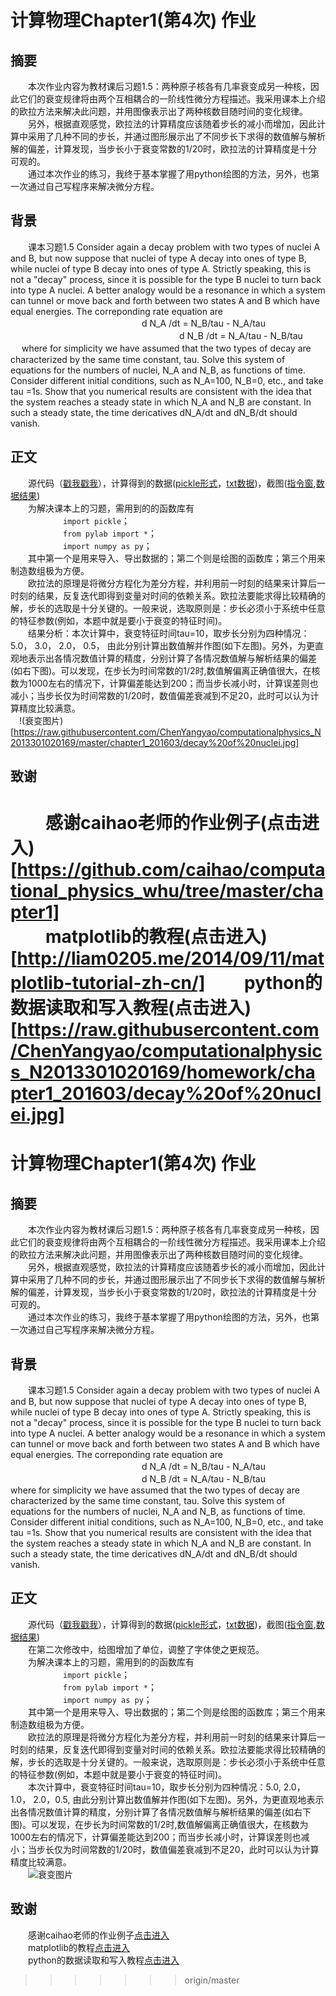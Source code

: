 # 计算物理Chapter1(第4次) 作业  
## 摘要  
　　本次作业内容为教材课后习题1.5：两种原子核各有几率衰变成另一种核，因此它们的衰变规律将由两个互相耦合的一阶线性微分方程描述。我采用课本上介绍的欧拉方法来解决此问题，并用图像表示出了两种核数目随时间的变化规律。  
　　另外，根据直观感觉，欧拉法的计算精度应该随着步长的减小而增加，因此计算中采用了几种不同的步长，并通过图形展示出了不同步长下求得的数值解与解析解的偏差，计算发现，当步长小于衰变常数的1/20时，欧拉法的计算精度是十分可观的。  
　　通过本次作业的练习，我终于基本掌握了用python绘图的方法，另外，也第一次通过自己写程序来解决微分方程。    
## 背景  
　　课本习题1.5 Consider again  a decay problem with two types of nuclei A and B, but now suppose that nuclei of type A decay into ones of type B, while nuclei of type B decay into ones of type A. Strictly speaking, this is not a "decay" process, since it is possible for the type B nuclei to turn back into type A nuclei. A better analogy would be a resonance in which a system can tunnel or move back and forth between two states A and B which have equal energies. The correponding rate equation are   
　　　　　　　　　　　　　　　d N_A /dt = N_B/tau - N_A/tau  　　
　　　　　　　　　　　　　　　　　d N_B /dt = N_A/tau - N_B/tau　    
　
where for simplicity we have assumed that the two types of decay are characterized by the same time constant, tau. Solve this system of equations for the numbers of nuclei, N_A and N_B, as functions of time. Consider different initial conditions, such as N_A=100, N_B=0, etc., and take tau =1s. Show that you numerical results are consistent with the idea that the system reaches a steady state in which N_A and N_B are constant. In such a steady state, the time dericatives dN_A/dt and dN_B/dt should vanish.  
 

## 正文  
　　源代码（[戳我戳我](https://github.com/ChenYangyao/computationalphysics_N2013301020169/blob/homework/chapter1_201603/chapter1_homework_20160327_1.py)），计算得到的数据([pickle形式](https://github.com/ChenYangyao/computationalphysics_N2013301020169/blob/master/chapter1_201603/nuclei_decay_two_type_txt.txt)，[txt数据](https://github.com/ChenYangyao/computationalphysics_N2013301020169/blob/master/chapter1_201603/nuclei_decay_two_type_txt.txt))，截图([指令窗](https://github.com/ChenYangyao/computationalphysics_N2013301020169/blob/master/chapter1_201603/ch1_2.png),[数据结果](https://raw.githubusercontent.com/ChenYangyao/computationalphysics_N2013301020169/homework/chapter1_201603/decay%20of%20nuclei.jpg))    
 　　为解决课本上的习题，需用到的的函数库有  
　　　　　　`import pickle`；  
　　　　　　`from pylab import *`；  
　　　　　　`import numpy as py`；  
　　其中第一个是用来导入、导出数据的；第二个则是绘图的函数库；第三个用来制造数组极为方便。  
　　欧拉法的原理是将微分方程化为差分方程，并利用前一时刻的结果来计算后一时刻的结果，反复迭代即得到变量对时间的依赖关系。欧拉法要能求得比较精确的解，步长的选取是十分关键的。一般来说，选取原则是：步长必须小于系统中任意的特征参数(例如，本题中就是要小于衰变的特征时间)。  
　　结果分析：本次计算中，衰变特征时间tau=10，取步长分别为四种情况：5.0， 3.0， 2.0， 0.5，  由此分别计算出数值解并作图(如下左图)。另外，为更直观地表示出各情况数值计算的精度，分别计算了各情况数值解与解析结果的偏差(如右下图)。可以发现，在步长为时间常数的1/2时,数值解偏离正确值很大，在核数为1000左右的情况下，计算偏差能达到200；而当步长减小时，计算误差则也减小；当步长仅为时间常数的1/20时，数值偏差衰减到不足20，此时可以认为计算精度比较满意。    
　!(衰变图片)[https://raw.githubusercontent.com/ChenYangyao/computationalphysics_N2013301020169/master/chapter1_201603/decay%20of%20nuclei.jpg]  
## 致谢  
　　感谢caihao老师的作业例子(点击进入)[https://github.com/caihao/computational_physics_whu/tree/master/chapter1]  
　　matplotlib的教程(点击进入)[http://liam0205.me/2014/09/11/matplotlib-tutorial-zh-cn/]
　　python的数据读取和写入教程(点击进入)[https://raw.githubusercontent.com/ChenYangyao/computationalphysics_N2013301020169/homework/chapter1_201603/decay%20of%20nuclei.jpg]
=======
# 计算物理Chapter1(第4次) 作业  
## 摘要  
　　本次作业内容为教材课后习题1.5：两种原子核各有几率衰变成另一种核，因此它们的衰变规律将由两个互相耦合的一阶线性微分方程描述。我采用课本上介绍的欧拉方法来解决此问题，并用图像表示出了两种核数目随时间的变化规律。  
　　另外，根据直观感觉，欧拉法的计算精度应该随着步长的减小而增加，因此计算中采用了几种不同的步长，并通过图形展示出了不同步长下求得的数值解与解析解的偏差，计算发现，当步长小于衰变常数的1/20时，欧拉法的计算精度是十分可观的。  
　　通过本次作业的练习，我终于基本掌握了用python绘图的方法，另外，也第一次通过自己写程序来解决微分方程。  
## 背景  
　　课本习题1.5 Consider again  a decay problem with two types of nuclei A and B, but now suppose that nuclei of type A decay into ones of type B, while nuclei of type B decay into ones of type A. Strictly speaking, this is not a "decay" process, since it is possible for the type B nuclei to turn back into type A nuclei. A better analogy would be a resonance in which a system can tunnel or move back and forth between two states A and B which have equal energies. The correponding rate equation are   
　　　　　　　　　　　　　　　d N_A /dt = N_B/tau - N_A/tau  
　　　　　　　　　　　　　　　d N_B /dt = N_A/tau - N_B/tau  
where for simplicity we have assumed that the two types of decay are characterized by the same time constant, tau. Solve this system of equations for the numbers of nuclei, N_A and N_B, as functions of time. Consider different initial conditions, such as N_A=100, N_B=0, etc., and take tau =1s. Show that you numerical results are consistent with the idea that the system reaches a steady state in which N_A and N_B are constant. In such a steady state, the time dericatives dN_A/dt and dN_B/dt should vanish.
## 正文  
　　源代码（[戳我戳我](https://github.com/ChenYangyao/computationalphysics_N2013301020169/blob/master/chapter1_201603/chapter1_homework_20160316_2.py)），计算得到的数据([pickle形式](https://github.com/ChenYangyao/computationalphysics_N2013301020169/blob/master/chapter1_201603/nuclei_decay_two_type_pickle.txt)，[txt数据](https://github.com/ChenYangyao/computationalphysics_N2013301020169/blob/master/chapter1_201603/nuclei_decay_two_type_txt.txt))，截图([指令窗](https://github.com/ChenYangyao/computationalphysics_N2013301020169/blob/master/chapter1_201603/ch1_2.png),[数据结果](https://github.com/ChenYangyao/computationalphysics_N2013301020169/blob/master/chapter1_201603/decay%20of%20nuclei.jpg))  
　　在第二次修改中，给图增加了单位，调整了字体使之更规范。  
 　　为解决课本上的习题，需用到的的函数库有  
　　　　　　`import pickle`；  
　　　　　　`from pylab import *`；  
　　　　　　`import numpy as py`；  
　　其中第一个是用来导入、导出数据的；第二个则是绘图的函数库；第三个用来制造数组极为方便。  
　　欧拉法的原理是将微分方程化为差分方程，并利用前一时刻的结果来计算后一时刻的结果，反复迭代即得到变量对时间的依赖关系。欧拉法要能求得比较精确的解，步长的选取是十分关键的。一般来说，选取原则是：步长必须小于系统中任意的特征参数(例如，本题中就是要小于衰变的特征时间)。  
　　本次计算中，衰变特征时间tau=10，取步长分别为四种情况：5.0, 2.0， 1.0， 2.0，0.5, 由此分别计算出数值解并作图(如下左图)。另外，为更直观地表示出各情况数值计算的精度，分别计算了各情况数值解与解析结果的偏差(如右下图)。可以发现，在步长为时间常数的1/2时,数值解偏离正确值很大，在核数为1000左右的情况下，计算偏差能达到200；而当步长减小时，计算误差则也减小；当步长仅为时间常数的1/20时，数值偏差衰减到不足20，此时可以认为计算精度比较满意。  
　　![衰变图片](https://raw.githubusercontent.com/ChenYangyao/computationalphysics_N2013301020169/homework/chapter1_201603/decay%20of%20nuclei.jpg) 
## 致谢  
　　感谢caihao老师的作业例子[点击进入](https://github.com/caihao/computational_physics_whu/tree/master/chapter1)  
　　matplotlib的教程[点击进入](http://liam0205.me/2014/09/11/matplotlib-tutorial-zh-cn/)  
　　python的数据读取和写入教程[点击进入](http://www.ibm.com/developerworks/cn/opensource/os-python8/)
>>>>>>> origin/master

